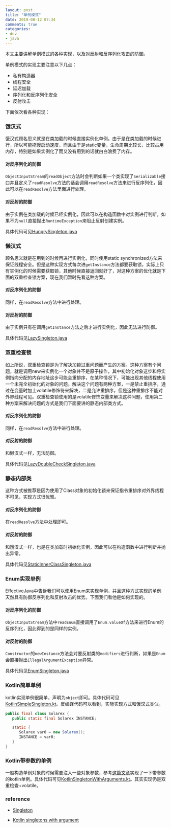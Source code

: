 ```yaml
---
layout: post
title: "单例模式"
date: 2019-08-12 07:34
comments: true
categories: 
- dev
- java
---
```

本文主要讲解单例模式的各种实现，以及对反射和反序列化攻击的防御。

<!-- more -->

单例模式的实现主要注意以下几点：

+ 私有构造器
+ 线程安全
+ 延迟加载
+ 序列化和反序列化安全
+ 反射攻击

下面依次看各种实现：

### 饿汉式

饿汉式顾名思义就是在类加载的时候直接实例化单例。由于是在类加载的时候进行，所以可能拖慢启动速度，而且由于是static变量，生命周期比较长，比较占用内存，特别是如果实例化了而又没有用到的话就白白浪费了内存。

#### 对反序列化的防御

``ObjectInputStream``的``readObject``方法时会判断如果一个类实现了``Serializable``接口并且定义了``readResolve``方法的话会调用``readResolve``方法来进行反序列化，因此可以在``readResolve``方法里面进行处理。

#### 对反射的防御

由于实例在类加载的时候已经实例化，因此可以在构造函数中对实例进行判断，如果不为``null``直接抛出``RuntimeException``来阻止反射创建实例。

具体代码可见[HungrySingleton.java](https://github.com/flyfire/DesignPatternsLearning/blob/master/src/main/java/com/solarexsoft/designpatterns/pattern/creational/singleton/HungrySingleton.java)

### 懒汉式

顾名思义就是在用到的时候再进行实例化，同时使用static synchronized方法来保证线程安全。但是这种实现方式每次进``getInstance``方法都要获取锁，实际上只有实例化的时候需要获取锁，其他时候直接返回就好了，对这种方案的优化就是下面的双重检查锁方案，现在我们暂时先看这种方案。

#### 对反序列化的防御

同样，在``readResolve``方法中进行处理。

#### 对反射的防御

由于实例只有在调用``getInstance``方法之后才进行实例化，因此无法进行防御。

具体代码见[LazySingleton.java](https://github.com/flyfire/DesignPatternsLearning/blob/master/src/main/java/com/solarexsoft/designpatterns/pattern/creational/singleton/LazySingleton.java)

### 双重检查锁

如上所说，双重检查锁是为了解决加锁过重问题而产生的方案。这种方案有个问题，就是调用new来实例化一个对象并不是原子操作，其中初始化对象这步和将实例指向分配的内存地址这步可能会重排序，在某种情况下，可能出现其他线程使用一个未完全初始化的对象的问题。解决这个问题有两种方案，一是禁止重排序，通过在变量时加上volatile修饰符来解决，二是允许重排序，但是这种重排序不能对外界线程可见。双重检查锁使用的是volatile修饰变量来解决这种问题，使用第二种方案来解决问题的方式是我们下面要讲的静态内部类方式。

#### 对反序列化的防御

同样，在``readResolve``方法中进行处理。

#### 对反射的防御

和懒汉式一样，无法防御。

具体代码见[LazyDoubleCheckSingleton.java](https://github.com/flyfire/DesignPatternsLearning/blob/master/src/main/java/com/solarexsoft/designpatterns/pattern/creational/singleton/LazyDoubleCheckSingleton.java)

### 静态内部类

这种方式被推荐是因为使用了Class对象的初始化锁来保证指令重排序对外界线程不可见，实现方式很优雅。

#### 对反序列化的防御

在``readResolve``方法中处理即可。

#### 对反射的防御

和饿汉式一样，也是在类加载时初始化实例，因此可以在构造函数中进行判断并抛出异常。

具体代码见[StaticInnerClassSingleton.java](https://github.com/flyfire/DesignPatternsLearning/blob/master/src/main/java/com/solarexsoft/designpatterns/pattern/creational/singleton/StaticInnerClassSingleton.java)

### Enum实现单例

EffectiveJava中告诉我们可以使用Enum来实现单例，并且这种方式实现的单例天然具有防御反序列化和反射攻击的优势。下面我们看他是如何实现的。

#### 对反序列化的防御

``ObjectInputStream``方法中``readEnum``直接调用了``Enum.valueOf``方法来进行Enum的反序列化，因此得到的是同样的实例。

#### 对反射的防御

``Constructor``的``newInstance``方法会对要反射类的``modifiers``进行判断，如果是``Enum``会直接抛出``IllegalArgumentException``异常。

具体代码见[EnumSingleton.java](https://github.com/flyfire/DesignPatternsLearning/blob/master/src/main/java/com/solarexsoft/designpatterns/pattern/creational/singleton/EnumSingleton.java)

### Kotlin简单单例

kotlin实现单例很简单，声明为``object``即可。具体代码可见[KotlinSimpleSingleton.kt](https://github.com/flyfire/DesignPatternsLearning/blob/master/src/main/java/com/solarexsoft/designpatterns/pattern/creational/singleton/KotlinSimpleSingleton.kt)。反编译代码可以看到，实际实现方式和饿汉式类似。

```java
public final class Solarex {
   public static final Solarex INSTANCE;

   static {
      Solarex var0 = new Solarex();
      INSTANCE = var0;
   }
}
```

### Kotlin带参数的单例

一般构造单例对象的时候需要注入一些对象参数，参考[这篇文章](https://medium.com/@BladeCoder/kotlin-singletons-with-argument-194ef06edd9e)实现了一下带参数的kotlin单例。具体代码可见[KotlinSingletonWithArguments.kt](https://github.com/flyfire/DesignPatternsLearning/blob/master/src/main/java/com/solarexsoft/designpatterns/pattern/creational/singleton/KotlinSingletonWithArguments.kt)。其实实现仍是双重检查+volatile。

### reference

+ [Singleton](https://github.com/flyfire/DesignPatternsLearning/tree/master/src/main/java/com/solarexsoft/designpatterns/pattern/creational/singleton)

+ [Kotlin singletons with argument](https://medium.com/@BladeCoder/kotlin-singletons-with-argument-194ef06edd9e)